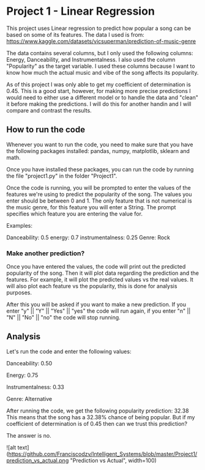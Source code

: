 # Project 1 - Linear Regression
This project uses Linear regression to predict how popular a song can be based on some of its features. The data I used is from: https://www.kaggle.com/datasets/vicsuperman/prediction-of-music-genre 

The data contains several columns, but I only used the following columns: Energy, Danceability, and Instrumentalness. I also used the column "Popularity" as the target variable. I used these columns because I want to know how much the actual music and vibe of the song affects its popularity.

As of this project I was only able to get my coefficient of determination is 0.45. This is a good start, however, for making more precise predictions I would need to either use a different model or to handle the data and "clean" it before making the predictions. I will do this for another handin and I will compare and contrast the results.



## How to run the code
Whenever you want to run the code, you need to make sure that you have the following packages installed: pandas, numpy, matplotlib, sklearn and math. 

Once you have installed these packages, you can run the code by running the file "project1.py" in the folder "Project1".

Once the code is running, you will be prompted to enter the values of the features we're using to predict the popularity of the song. The values you enter should be between 0 and 1. The only feature that is not numerical is the music genre, for this feature you will enter a String. The prompt specifies which feature you are entering the value for.

Examples:

Danceability: 0.5
energy: 0.7
instrumentalness: 0.25
Genre: Rock

### Make another prediction?

Once you have entered the values, the code will print out the predicted popularity of the song. Then it will plot data regarding the prediction and the features. For example, it will plot the predicted values vs the real values. It will also plot each feature vs the popularity, this is done for analysis purposes.

After this you will be asked if you want to make a new prediction. If you enter "y" || "Y" || "Yes" || "yes" the code will run again, if you enter "n" || "N" || "No" || "no" the code will stop running.


## Analysis
Let's run the code and enter the following values:

Danceability: 0.50

Energy: 0.75

Instrumentalness: 0.33

Genre: Alternative

After running the code, we get the following popularity prediction: 32.38 This means that the song has a 32.38% chance of being popular. But if my coefficient of determination is of 0.45 then can we trust this prediction?

The answer is no. 

![alt text](https://github.com/Franciscodzv/Intelligent_Systems/blob/master/Project1/prediction_vs_actual.png "Prediction vs Actual", width=100)


